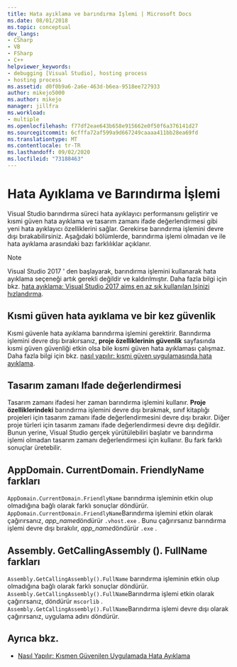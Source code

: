```yaml
---
title: Hata ayıklama ve barındırma Işlemi | Microsoft Docs
ms.date: 08/01/2018
ms.topic: conceptual
dev_langs:
- CSharp
- VB
- FSharp
- C++
helpviewer_keywords:
- debugging [Visual Studio], hosting process
- hosting process
ms.assetid: d0f0b9a6-2a6e-463d-b6ea-9518ee727933
author: mikejo5000
ms.author: mikejo
manager: jillfra
ms.workload:
- multiple
ms.openlocfilehash: f77df2eae643b658e915662e0f50f6a376141d27
ms.sourcegitcommit: 6cfffa72af599a9d667249caaaa411bb28ea69fd
ms.translationtype: MT
ms.contentlocale: tr-TR
ms.lasthandoff: 09/02/2020
ms.locfileid: "73188463"
---
```

# <a name="debugging-and-the-hosting-process"></a>Hata Ayıklama ve Barındırma İşlemi
Visual Studio barındırma süreci hata ayıklayıcı performansını geliştirir ve kısmi güven hata ayıklama ve tasarım zamanı ifade değerlendirmesi gibi yeni hata ayıklayıcı özelliklerini sağlar. Gerekirse barındırma işlemini devre dışı bırakabilirsiniz. Aşağıdaki bölümlerde, barındırma işlemi olmadan ve ile hata ayıklama arasındaki bazı farklılıklar açıklanır.

> [!NOTE]
> Visual Studio 2017 ' den başlayarak, barındırma işlemini kullanarak hata ayıklama seçeneği artık gerekli değildir ve kaldırılmıştır. Daha fazla bilgi için bkz. [hata ayıklama: Visual Studio 2017 aims en az sık kullanılan Işinizi hızlandırma](https://vslive.com/Blogs/News-and-Tips/2017/02/Debugging-Visual-Studio-2017-aims-to-speed-up-your-least-favorite-job.aspx).

## <a name="partial-trust-debugging-and-click-once-security"></a>Kısmi güven hata ayıklama ve bir kez güvenlik
 Kısmi güvenle hata ayıklama barındırma işlemini gerektirir. Barındırma işlemini devre dışı bırakırsanız, **proje özelliklerinin** **güvenlik** sayfasında kısmi güven güvenliği etkin olsa bile kısmi güven hata ayıklaması çalışmaz. Daha fazla bilgi için bkz. [nasıl yapılır: kısmi güven uygulamasında hata ayıklama](debugger-security.md).

## <a name="design-time-expression-evaluation"></a>Tasarım zamanı Ifade değerlendirmesi
 Tasarım zamanı ifadesi her zaman barındırma işlemini kullanır. **Proje özelliklerindeki** barındırma işlemini devre dışı bırakmak, sınıf kitaplığı projeleri için tasarım zamanı ifade değerlendirmesini devre dışı bırakır. Diğer proje türleri için tasarım zamanı ifade değerlendirmesi devre dışı değildir. Bunun yerine, Visual Studio gerçek yürütülebiliri başlatır ve barındırma işlemi olmadan tasarım zamanı değerlendirmesi için kullanır. Bu fark farklı sonuçlar üretebilir.

## <a name="appdomaincurrentdomainfriendlyname-differences"></a>AppDomain. CurrentDomain. FriendlyName farkları
 `AppDomain.CurrentDomain.FriendlyName` barındırma işleminin etkin olup olmadığına bağlı olarak farklı sonuçlar döndürür. `AppDomain.CurrentDomain.FriendlyName`Barındırma işlemini etkin olarak çağırırsanız, *app_name*döndürür `.vhost.exe` . Bunu çağırırsanız barındırma işlemi devre dışı bırakılır, *app_name*döndürür `.exe` .

## <a name="assemblygetcallingassemblyfullname-differences"></a>Assembly. GetCallingAssembly (). FullName farkları
 `Assembly.GetCallingAssembly().FullName` barındırma işleminin etkin olup olmadığına bağlı olarak farklı sonuçlar döndürür. `Assembly.GetCallingAssembly().FullName`Barındırma işlemi etkin olarak çağırırsanız, döndürür `mscorlib` . `Assembly.GetCallingAssembly().FullName`Barındırma işlemi devre dışı olarak çağırırsanız, uygulama adını döndürür.

## <a name="see-also"></a>Ayrıca bkz.

- [Nasıl Yapılır: Kısmen Güvenilen Uygulamada Hata Ayıklama](debugger-security.md)